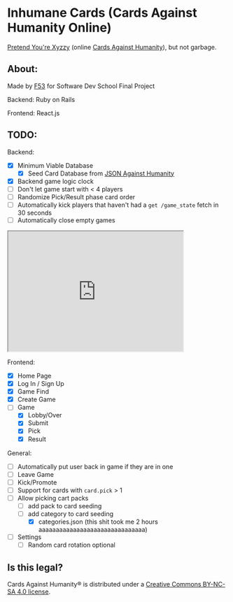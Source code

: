 # Inhumane Cards (Cards Against Humanity Online)
[Pretend You're Xyzzy](https://pyx-1.pretendyoure.xyz/zy/) (online [Cards Against Humanity](https://www.cardsagainsthumanity.com/)), but not garbage.

## About:
Made by [F53](https://f53.dev) for Software Dev School Final Project

Backend: Ruby on Rails

Frontend: React.js

## TODO:
Backend:
- [x] Minimum Viable Database
  - [x] Seed Card Database from [JSON Against Humanity](https://crhallberg.com/cah/)
- [x] Backend game logic clock
- [ ] Don't let game start with < 4 players
- [ ] Randomize Pick/Result phase card order
- [ ] Automatically kick players that haven't had a `get /game_state` fetch in 30 seconds
- [ ] Automatically close empty games

<iframe width="400" height="275" src='https://dbdiagram.io/embed/63506e9047094101959cbd7f'> </iframe>

Frontend:
- [x] Home Page
- [x] Log In / Sign Up
- [x] Game Find
- [x] Create Game
- [ ] Game
  - [x] Lobby/Over
  - [x] Submit
  - [x] Pick
  - [x] Result

General:
- [ ] Automatically put user back in game if they are in one
- [ ] Leave Game
- [ ] Kick/Promote
- [ ] Support for cards with `card.pick` > 1
- [ ] Allow picking cart packs
  - [ ] add pack to card seeding
  - [ ] add category to card seeding
    - [x] categories.json (this shit took me 2 hours aaaaaaaaaaaaaaaaaaaaaaaaaaaaaaa)
- [ ] Settings
  - [ ] Random card rotation optional

## Is this legal?
Cards Against Humanity® is distributed under a [Creative Commons BY-NC-SA 4.0 license](https://creativecommons.org/licenses/by-nc-sa/4.0/legalcode).
